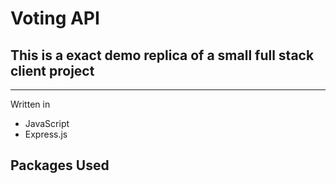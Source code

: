 # Voting API
## This is a exact demo replica of a small full stack client project

---------------------------------------------------------------------------------------------------
Written in 
- JavaScript
- Express.js

Packages Used
-
